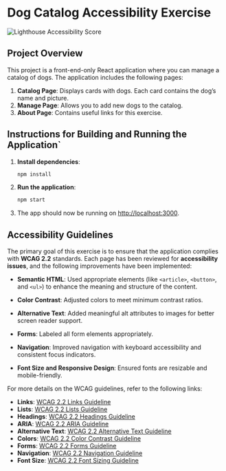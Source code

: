 # Dog Catalog Accessibility Exercise

![Lighthouse Accessibility Score](https://img.shields.io/badge/Accessibility-100%25-brightgreen)

## Project Overview

This project is a front-end-only React application where you can manage a catalog of dogs. The application includes the following pages:

1. **Catalog Page**: Displays cards with dogs. Each card contains the dog’s name and picture.
2. **Manage Page**: Allows you to add new dogs to the catalog.
3. **About Page**: Contains useful links for this exercise.

## Instructions for Building and Running the Application`

1. **Install dependencies**:

   ```bash
   npm install
   ```

2. **Run the application**:

   ```bash
   npm start
   ```

3. The app should now be running on [http://localhost:3000](http://localhost:3000).

## Accessibility Guidelines

The primary goal of this exercise is to ensure that the application complies with **WCAG 2.2** standards. Each page has been reviewed for **accessibility issues**, and the following improvements have been implemented:

- **Semantic HTML**: Used appropriate elements (like ```<article>```, ```<button>```, and ```<ul>```) to enhance the meaning and structure of the content.

- **Color Contrast**: Adjusted colors to meet minimum contrast ratios.
- **Alternative Text**: Added meaningful alt attributes to images for better screen reader support.
- **Forms**: Labeled all form elements appropriately.
- **Navigation**: Improved navigation with keyboard accessibility and consistent focus indicators.
- **Font Size and Responsive Design**: Ensured fonts are resizable and mobile-friendly.

For more details on the WCAG guidelines, refer to the following links:

- **Links**: [WCAG 2.2 Links Guideline](https://www.w3.org/WAI/WCAG22/quickref/?showtechniques=246%2C104%2C111#link-purpose-in-context)
- **Lists**: [WCAG 2.2 Lists Guideline](https://www.w3.org/WAI/WCAG22/quickref/?showtechniques=246#consistent-navigation)
- **Headings**: [WCAG 2.2 Headings Guideline](https://www.w3.org/WAI/WCAG22/quickref/?showtechniques=246#headings-and-labels)
- **ARIA**: [WCAG 2.2 ARIA Guideline](https://www.w3.org/WAI/WCAG22/quickref/?showtechniques=246#aria)
- **Alternative Text**: [WCAG 2.2 Alternative Text Guideline](https://www.w3.org/WAI/WCAG22/quickref/?showtechniques=246#non-text-content)
- **Colors**: [WCAG 2.2 Color Contrast Guideline](https://www.w3.org/WAI/WCAG22/quickref/?showtechniques=246#contrast-minimum)
- **Forms**: [WCAG 2.2 Forms Guideline](https://www.w3.org/WAI/WCAG22/quickref/?showtechniques=246#labels-or-instructions)
- **Navigation**: [WCAG 2.2 Navigation Guideline](https://www.w3.org/WAI/WCAG22/quickref/?showtechniques=246#consistent-navigation)
- **Font Size**: [WCAG 2.2 Font Sizing Guideline](https://www.w3.org/WAI/WCAG22/quickref/?showtechniques=246#resize-text)
